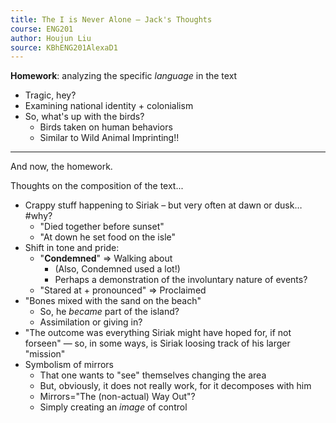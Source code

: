 ```yaml
---
title: The I is Never Alone — Jack's Thoughts
course: ENG201
author: Houjun Liu
source: KBhENG201AlexaD1
---
```


**Homework**: analyzing the specific _language_ in the text

* Tragic, hey?
* Examining national identity + colonialism
* So, what's up with the birds?
    * Birds taken on human behaviors
    * Similar to Wild Animal Imprinting!!

***

And now, the homework.

Thoughts on the composition of the text...

- Crappy stuff happening to Siriak – but very often at dawn or dusk… #why?
    - "Died together before sunset"
    - "At down he set food on the isle"
- Shift in tone and pride: 
    - "**Condemned**" => Walking about
        - (Also, Condemned used a lot!) 
        - Perhaps a demonstration of the involuntary nature of events?
    - "Stared at + pronounced" => Proclaimed
- "Bones mixed with the sand on the beach"
    - So, he _became_ part of the island?
    - Assimilation or giving in?
- "The outcome was everything Siriak might have hoped for, if not forseen"  — so, in some ways, is Siriak loosing track of his larger "mission"
- Symbolism of mirrors
    - That one wants to "see" themselves changing the area
    - But, obviously, it does not really work, for it decomposes with him
    - Mirrors="The (non-actual) Way Out"?
    - Simply creating an _image_ of control
